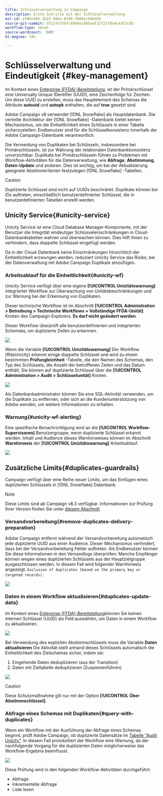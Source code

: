 ```yaml
---
title: Schlüsselverwaltung in Campaign
description: Erste Schritte mit der Schlüsselverwaltung
exl-id: ef06cb6b-1b25-4dbe-8fd0-f880ec9d645b
source-git-commit: d3137e75bfc4986e1d6badf32f21fda4c4353c8b
workflow-type: tm+mt
source-wordcount: '609'
ht-degree: 19%

---
```


# Schlüsselverwaltung und Eindeutigkeit {#key-management}

Im Kontext eines [Enterprise (FFDA)-Bereitstellung](enterprise-deployment.md), ist der Primärschlüssel eine Universally Unique IDentifier (UUID), eine Zeichenfolge für Zeichen. Um diese UUID zu erstellen, muss das Hauptelement des Schemas die Attribute **autouid** und **autopk** enthalten, die auf **true** gesetzt sind.

Adobe Campaign v8 verwendet [!DNL Snowflake] als Hauptdatenbank. Die verteilte Architektur der [!DNL Snowflake] -Datenbank bietet keinen Mechanismus, um die Einheitlichkeit eines Schlüssels in einer Tabelle sicherzustellen: Endbenutzer sind für die Schlüsselkonsistenz innerhalb der Adobe Campaign-Datenbank verantwortlich.

Die Vermeidung von Duplikaten bei Schlüsseln, insbesondere bei Primärschlüsseln, ist zur Wahrung der relationalen Datenbankkonsistenz unverzichtbar. Duplikate bei Primärschlüsseln führen zu Problemen mit Workflow-Aktivitäten für die Datenverwaltung, wie **Abfrage**, **Abstimmung**, **Daten-Update** und anderen. Dies ist wichtig, um bei der Aktualisierung geeignete Abstimmkriterien festzulegen [!DNL Snowflake] -Tabellen.


>[!CAUTION]
>
>Duplizierte Schlüssel sind nicht auf UUIDs beschränkt. Duplikate können bei IDs auftreten, einschließlich benutzerdefinierter Schlüssel, die in benutzerdefinierten Tabellen erstellt werden.


## Unicity Service{#unicity-service}

Unicity Service ist eine Cloud Database Manager-Komponente, mit der Benutzer die Integrität eindeutiger Schlüsseleinschränkungen in Cloud-Datenbanktabellen wahren und überwachen können. Dies hilft Ihnen zu verhindern, dass doppelte Schlüssel eingefügt werden.

Da in der Cloud-Datenbank keine Einschränkungen hinsichtlich der Einheitlichkeit erzwungen werden, reduziert Unicity Service das Risiko, bei der Datenverwaltung mit Adobe Campaign Duplikate einzufügen.

### Arbeitsablauf für die Einheitlichkeit{#unicity-wf}

Unicity Service verfügt über eine eigene **[!UICONTROL Unizitätswarnung]** integrierter Workflow zur Überwachung von Unitätsbeschränkungen und zur Warnung bei der Erkennung von Duplikaten.

Dieser technische Workflow ist im Abschnitt **[!UICONTROL Administration > Betreibung > Technische Workflows > Vollständige FFDA-Unität]** Knoten des Campaign-Explorers. **Es darf nicht geändert werden**.

Dieser Workflow überprüft alle benutzerdefinierten und integrierten Schemata, um duplizierte Zeilen zu erkennen.

![](assets/unicity-alerting-wf.png)

Wenn die Variable **[!UICONTROL Unizitätswarnung]** Der Workflow (ffdaUnicity) erkennt einige doppelte Schlüssel und wird zu einem bestimmten **Prüfungleichheit** -Tabelle, die den Namen des Schemas, den Typ des Schlüssels, die Anzahl der betroffenen Zeilen und das Datum enthält. Sie können auf duplizierte Schlüssel über die **[!UICONTROL Administration > Audit > Schlüsselunität]** Knoten.

![](assets/unicity-table.png)

Als Datenbankadministrator können Sie eine SQL-Aktivität verwenden, um die Duplikate zu entfernen, oder sich an die Kundenunterstützung von Adobe wenden, um weitere Informationen zu erhalten.

### Warnung{#unicity-wf-alerting}

Eine spezifische Benachrichtigung wird an die **[!UICONTROL Workflow-Supervisoren]** Benutzergruppe, wenn duplizierte Schlüssel erkannt werden. Inhalt und Audience dieses Warnhinweises können im Abschnitt **Warnhinweis** der **[!UICONTROL Unizitätswarnung]** Arbeitsablauf.

![](assets/wf-alert-activity.png)


## Zusätzliche Limits{#duplicates-guardrails}

Campaign verfügt über eine Reihe neuer Limits, um das Einfügen eines duplizierten Schlüssels in [!DNL Snowflake] Datenbank.

>[!NOTE]
>
>Diese Limits sind ab Campaign v8.3 verfügbar. Informationen zur Prüfung Ihrer Version finden Sie unter [diesem Abschnitt](../start/compatibility-matrix.md#how-to-check-your-campaign-version-and-buildversion)

### Versandvorbereitung{#remove-duplicates-delivery-preparation}

Adobe Campaign entfernt während der Versandvorbereitung automatisch jede duplizierte UUID aus einer Audience. Dieser Mechanismus verhindert, dass bei der Versandvorbereitung Fehler auftreten. Als Endbenutzer können Sie diese Informationen in den Versandlogs überprüfen: Manche Empfänger können wegen eines duplizierten Schlüssels aus der Hauptzielgruppe ausgeschlossen werden. In diesem Fall wird folgender Warnhinweis angezeigt: `Exclusion of duplicates (based on the primary key or targeted records)`.

![](assets/exclusion-duplicates-log.png)

### Daten in einem Workflow aktualisieren{#duplicates-update-data}

Im Kontext eines [Enterprise (FFDA)-Bereitstellung](enterprise-deployment.md)können Sie keinen internen Schlüssel (UUID) als Feld auswählen, um Daten in einem Workflow zu aktualisieren.

![](assets/update-data-no-internal-key.png)

Bei Verwendung des expliziten Abstimmschlüssels muss die Variable **Daten aktualisieren** Die Aktivität stellt anhand dieses Schlüssels automatisch die Einheitlichkeit des Zielschemas sicher, indem sie:

1. Eingehende Daten deduplizieren (aus der Transition)
1. Daten mit Zieltabelle deduplizieren (Zusammenführen)


![](assets/update-data-deduplicate.png)

>[!CAUTION]
>
>Diese Schutzmaßnahme gilt nur mit der Option **[!UICONTROL Über Abstimmschlüssel]**.


### Abfrage eines Schemas mit Duplikaten{#query-with-duplicates}

Wenn ein Workflow mit der Ausführung der Abfrage eines Schemas beginnt, prüft Adobe Campaign, ob duplizierte Datensätze im [Tabelle &quot;Audit Unicity&quot;](#unicity-wf). In diesem Fall protokolliert der Workflow eine Warnung, da der nachfolgende Vorgang für die duplizierten Daten möglicherweise das Workflow-Ergebnis beeinflusst.

![](assets/query-with-duplicates.png)

Diese Prüfung wird in den folgenden Workflow-Aktivitäten durchgeführt:

* Abfrage
* Inkrementelle Abfrage
* Liste lesen